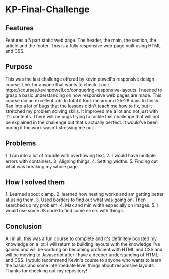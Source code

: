 <h1>KP-Final-Challenge</h1>

<h2>Features</h2>
Features a 5 part static web page.
The header, the main, the section, the article and the footer.
This is a fully responsive web page built using HTML and CSS.

<h2>Purpose</h2>
This was the last challenge offered by kevin powell's responsive design course.
Link for anyone that wants to check it out: https://courses.kevinpowell.co/conquering-responsive-layouts.
I needed to grasp a basic understanding on how responsive web pages are made. This course did an excellent job.
In total it took me around 25-28 days to finish.
Ran into a lot of bugs that the lessons didn't teach me how to fix, but it stretched my problem solving skills. It improved me a lot and not just with it's contents.
There will be bugs trying to tackle this challenge that will not be explained in the challenge but that's actually perfect. It would've been boring if the work wasn't stressing me out.

<h2>Problems</h2>
1. I ran into a lot of trouble with overflowing text.
2. I would have multiple errors with containers.
3. Aligning things.
4. Setting widths.
5. Finding out what was breaking my whole page.

<h2>How I solved them</h2>
1. Learned about clamp.
2. learned how nesting works and am getting better at using them.
3. Used borders to find out what was going on. Then searched up my problem.
4. Max and min width especially on images.
5. I would use some JS code to find some errors with things.

<h2>Conclusion
</h2>
All in all, this was a fun course to complete and it's definitely boosted my knowledge on a lot. I will return to building layouts with the knowledge I've gained and will be working on becoming proficient with HTML and CSS and will be moving to Javascript after I have a deeper understanding of HTML and CSS.
I would recommend Kevin's course to anyone who wants to learn the basics and some intermediate level things about responsive layouts.
Thanks for checking out my repository!
